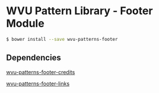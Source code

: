 # WVU Pattern Library - Footer  Module

```bash
$ bower install --save wvu-patterns-footer
```

## Dependencies

[wvu-patterns-footer-credits](https://github.com/wvu-patterns/wvu-patterns-footer-credits)

[wvu-patterns-footer-links](https://github.com/wvu-patterns/wvu-patterns-footer-links)